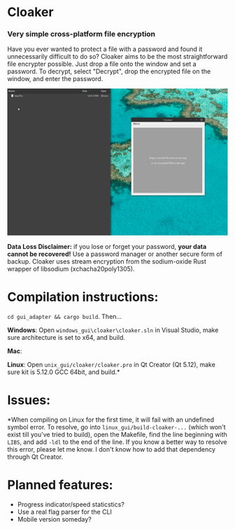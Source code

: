 # Cloaker
### Very simple cross-platform file encryption

Have you ever wanted to protect a file with a password and found it unnecessarily difficult to do so? Cloaker aims to be the most straightforward file encrypter possible. Just drop a file onto the window and set a password. To decrypt, select "Decrypt", drop the encrypted file on the window, and enter the password.

![Demo](demo.gif)

**Data Loss Disclaimer:** if you lose or forget your password, **your data cannot be recovered!** Use a password manager or another secure form of backup. Cloaker uses stream encryption from the sodium-oxide Rust wrapper of libsodium (xchacha20poly1305).

# Compilation instructions:
`cd gui_adapter && cargo build`. Then...

**Windows**: Open `windows_gui\cloaker\cloaker.sln` in Visual Studio, make sure architecture is set to x64, and build.

**Mac**: 

**Linux**: Open `unix_gui/cloaker/cloaker.pro` in Qt Creator (Qt 5.12), make sure kit is 5.12.0 GCC 64bit, and build.*


# Issues:
*When compiling on Linux for the first time, it will fail with an undefined symbol error. To resolve, go into `linux_gui/build-cloaker-...` (which won't exist till you've tried to build), open the Makefile, find the line beginning with `LIBS`, and add `-ldl` to the end of the line. If you know a better way to resolve this error, please let me know. I don't know how to add that dependency through Qt Creator.


# Planned features:
- Progress indicator/speed staticstics?
- Use a real flag parser for the CLI
- Mobile version someday?
